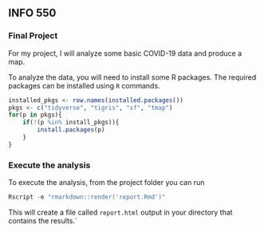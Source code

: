## INFO 550

### Final Project
For my project, I will analyze some basic COVID-19 data and produce a map.

To analyze the data, you will need to install some R packages. The required packages can be installed using `R` commands.

```r
installed_pkgs <- row.names(installed.packages())
pkgs <- c("tidyverse", "tigris", "sf", "tmap")
for(p in pkgs){
	if(!(p %in% install_pkgs)){
		install.packages(p)
	}
}
```

### Execute the analysis

To execute the analysis, from the project folder you can run
```r
Rscript -e "rmarkdown::render('report.Rmd')"
```

This will create a file called `report.html` output in your directory that contains the results.`
